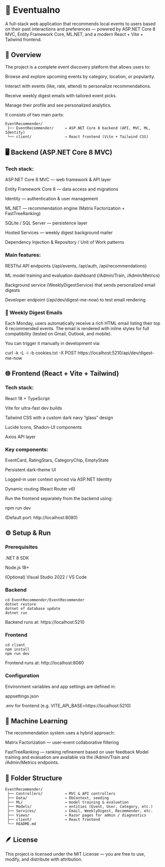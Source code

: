 # 🎫 Eventualno

A full-stack web application that recommends local events to users based on their past interactions and preferences — powered by ASP.NET Core 8 MVC, Entity Framework Core, ML.NET, and a modern React + Vite + Tailwind frontend.

## 🧩 Overview

The project is a complete event discovery platform that allows users to:

Browse and explore upcoming events by category, location, or popularity.

Interact with events (like, rate, attend) to personalize recommendations.

Receive weekly digest emails with tailored event picks.

Manage their profile and see personalized analytics.

It consists of two main parts:

```
EventRecommender/
 ├── EventRecommender/     → ASP.NET Core 8 backend (API, MVC, ML, Identity)
 └── client/               → React frontend (Vite + Tailwind CSS)
```

## 🖥️ Backend (ASP.NET Core 8 MVC)

### Tech stack:

ASP.NET Core 8 MVC — web framework & API layer

Entity Framework Core 8 — data access and migrations

Identity — authentication & user management

ML.NET — recommendation engine (Matrix Factorization + FastTreeRanking)

SQLite / SQL Server — persistence layer

Hosted Services — weekly digest background mailer

Dependency Injection & Repository / Unit of Work patterns

### Main features:

RESTful API endpoints (/api/events, /api/auth, /api/recommendations)

ML model training and evaluation dashboard (/Admin/Train, /Admin/Metrics)

Background service (WeeklyDigestService) that sends personalized email digests

Developer endpoint (/api/dev/digest-me-now) to test email rendering

### 💌 Weekly Digest Emails

Each Monday, users automatically receive a rich HTML email listing their top 6 recommended events.
The email is rendered with inline styles for full compatibility (tested on Gmail, Outlook, and mobile).

You can trigger it manually in development via:

curl -k -L -i -b cookies.txt -X POST https://localhost:5210/api/dev/digest-me-now

## 🌐 Frontend (React + Vite + Tailwind)

### Tech stack:

React 18 + TypeScript

Vite for ultra-fast dev builds

Tailwind CSS with a custom dark navy “glass” design

Lucide Icons, Shadcn-UI components

Axios API layer

### Key components:

EventCard, RatingStars, CategoryChip, EmptyState

Persistent dark-theme UI

Logged-in user context synced via ASP.NET Identity

Dynamic routing (React Router v6)

Run the frontend separately from the backend using:

npm run dev


(Default port: http://localhost:8080)

## ⚙️ Setup & Run
### Prerequisites

.NET 8 SDK

Node.js 18+

(Optional) Visual Studio 2022 / VS Code

### Backend
```
cd EventRecommender/EventRecommender
dotnet restore
dotnet ef database update
dotnet run
```

Backend runs at: https://localhost:5210

### Frontend
```
cd client
npm install
npm run dev
```

Frontend runs at: http://localhost:8080

### Configuration

Environment variables and app settings are defined in:

appsettings.json

.env for frontend (e.g. VITE_API_BASE=https://localhost:5210)

## 🧠 Machine Learning

The recommendation system uses a hybrid approach:

Matrix Factorization — user–event collaborative filtering

FastTreeRanking — ranking refinement based on user feedback
Model training and evaluation are available via the /Admin/Train and /Admin/Metrics endpoints.

## 🧾 Folder Structure
```
EventRecommender/
 ├── Controllers/          → MVC & API controllers
 ├── Data/                 → DbContext, seeding
 ├── ML/                   → model training & evaluation
 ├── Models/               → entities (Event, User, Category, etc.)
 ├── Services/             → Email, WeeklyDigest, Recommender, etc.
 ├── Views/                → Razor pages for admin / diagnostics
 ├── client/               → React frontend
 └── README.md
```

## 🪶 License

This project is licensed under the MIT License — you are free to use, modify, and distribute with attribution.
